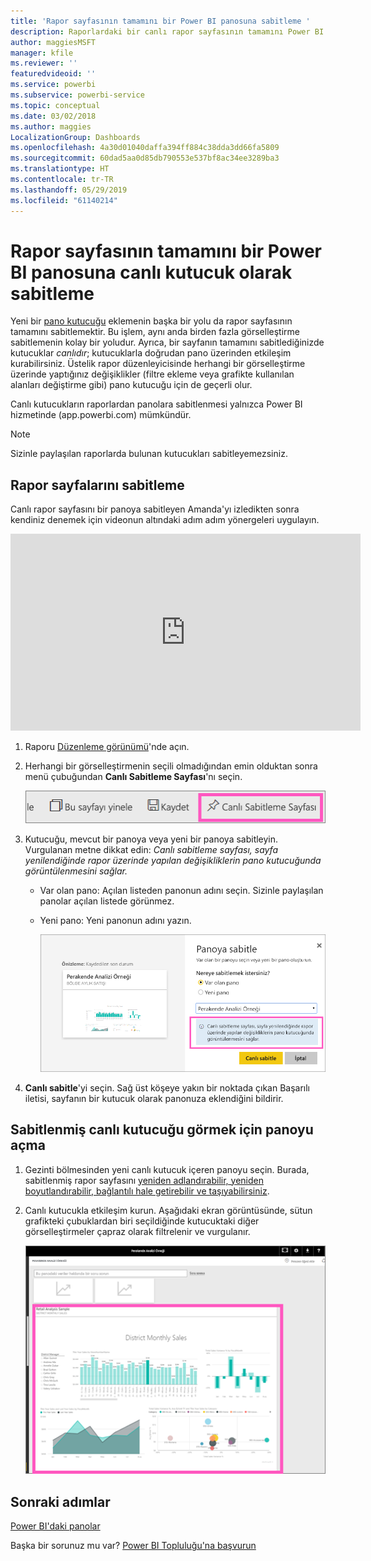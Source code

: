 ```yaml
---
title: 'Rapor sayfasının tamamını bir Power BI panosuna sabitleme '
description: Raporlardaki bir canlı rapor sayfasının tamamını Power BI panosuna sabitleme hakkında belge.
author: maggiesMSFT
manager: kfile
ms.reviewer: ''
featuredvideoid: ''
ms.service: powerbi
ms.subservice: powerbi-service
ms.topic: conceptual
ms.date: 03/02/2018
ms.author: maggies
LocalizationGroup: Dashboards
ms.openlocfilehash: 4a30d01040daffa394ff884c38dda3dd66fa5809
ms.sourcegitcommit: 60dad5aa0d85db790553e537bf8ac34ee3289ba3
ms.translationtype: HT
ms.contentlocale: tr-TR
ms.lasthandoff: 05/29/2019
ms.locfileid: "61140214"
---
```

# <a name="pin-an-entire-report-page-as-a-live-tile-to-a-power-bi-dashboard"></a>Rapor sayfasının tamamını bir Power BI panosuna canlı kutucuk olarak sabitleme
Yeni bir [pano kutucuğu](consumer/end-user-tiles.md) eklemenin başka bir yolu da rapor sayfasının tamamını sabitlemektir. Bu işlem, aynı anda birden fazla görselleştirme sabitlemenin kolay bir yoludur.  Ayrıca, bir sayfanın tamamını sabitlediğinizde kutucuklar *canlıdır*; kutucuklarla doğrudan pano üzerinden etkileşim kurabilirsiniz. Üstelik rapor düzenleyicisinde herhangi bir görselleştirme üzerinde yaptığınız değişiklikler (filtre ekleme veya grafikte kullanılan alanları değiştirme gibi) pano kutucuğu için de geçerli olur.  

Canlı kutucukların raporlardan panolara sabitlenmesi yalnızca Power BI hizmetinde (app.powerbi.com) mümkündür.

> [!NOTE]
> Sizinle paylaşılan raporlarda bulunan kutucukları sabitleyemezsiniz.
> 
> 

## <a name="pin-a-report-page"></a>Rapor sayfalarını sabitleme
Canlı rapor sayfasını bir panoya sabitleyen Amanda'yı izledikten sonra kendiniz denemek için videonun altındaki adım adım yönergeleri uygulayın.

<iframe width="560" height="315" src="https://www.youtube.com/embed/EzhfBpPboPA" frameborder="0" allowfullscreen></iframe>


1. Raporu [Düzenleme görünümü](service-interact-with-a-report-in-editing-view.md)'nde açın.
2. Herhangi bir görselleştirmenin seçili olmadığından emin olduktan sonra menü çubuğundan **Canlı Sabitleme Sayfası**'nı seçin.
   
   ![Canlı Sabitleme Sayfası simgesi](media/service-dashboard-pin-live-tile-from-report/pbi-pin-live-page.png) 
3. Kutucuğu, mevcut bir panoya veya yeni bir panoya sabitleyin. Vurgulanan metne dikkat edin: *Canlı sabitleme sayfası, sayfa yenilendiğinde rapor üzerinde yapılan değişikliklerin pano kutucuğunda görüntülenmesini sağlar.*
   
   * Var olan pano: Açılan listeden panonun adını seçin. Sizinle paylaşılan panolar açılan listede görünmez.
   * Yeni pano: Yeni panonun adını yazın.
     
     ![Panoya sabitle iletişim kutusu](media/service-dashboard-pin-live-tile-from-report/pbi-pin-live-page-dialog.png)
4. **Canlı sabitle**'yi seçin. Sağ üst köşeye yakın bir noktada çıkan Başarılı iletisi, sayfanın bir kutucuk olarak panonuza eklendiğini bildirir.

## <a name="open-the-dashboard-to-see-the-pinned-live-tile"></a>Sabitlenmiş canlı kutucuğu görmek için panoyu açma
1. Gezinti bölmesinden yeni canlı kutucuk içeren panoyu seçin. Burada, sabitlenmiş rapor sayfasını [yeniden adlandırabilir, yeniden boyutlandırabilir, bağlantılı hale getirebilir ve taşıyabilirsiniz](service-dashboard-edit-tile.md).  
2. Canlı kutucukla etkileşim kurun.  Aşağıdaki ekran görüntüsünde, sütun grafikteki çubuklardan biri seçildiğinde kutucuktaki diğer görselleştirmeler çapraz olarak filtrelenir ve vurgulanır.
   
    ![canlı kutucuğun bulunduğu panolar](media/service-dashboard-pin-live-tile-from-report/pbi-live-tile.png)

## <a name="next-steps"></a>Sonraki adımlar
[Power BI'daki panolar](consumer/end-user-dashboards.md)

Başka bir sorunuz mu var? [Power BI Topluluğu'na başvurun](http://community.powerbi.com/)


